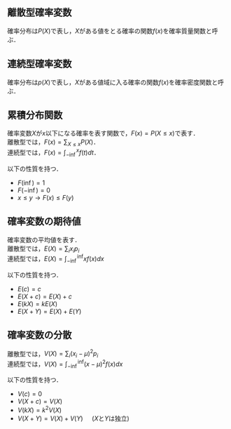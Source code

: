 ## 離散型確率変数
確率分布は$P(X)$で表し，$X$がある値をとる確率の関数$f(x)$を確率質量関数と呼ぶ．  

## 連続型確率変数
確率分布は$p(X)$で表し，$X$がある値域に入る確率の関数$f(x)$を確率密度関数と呼ぶ．

## 累積分布関数
確率変数$X$が$x$以下になる確率を表す関数で，$F(x)=P(X\leq x)$で表す．  
離散型では，$F(x)=\sum_{X \leq x} P(X)$．  
連続型では，$F(x)=\int^x_{-\inf} f(t)dt$．

以下の性質を持つ．
- $F(\inf)=1$
- $F(-\inf)=0$
- $x \leq y \to F(x) \leq F(y)$

## 確率変数の期待値
確率変数の平均値を表す．  
離散型では，$E(X) = \sum_i x_i p_i$  
連続型では，$E(X) = \int^{\inf}_{-\inf} xf(x)dx$

以下の性質を持つ．
- $E(c) = c$
- $E(X+c) = E(X) + c$
- $E(kX) = kE(X)$
- $E(X+Y) = E(X) + E(Y)$

## 確率変数の分散
離散型では，$V(X) = \sum_i (x_i - \mu)^2 p_i$  
連続型では，$V(X) = \int^{\inf}_{-\inf}(x-\mu)^2f(x)dx$

以下の性質を持つ．
- $V(c)=0$
- $V(X+c) = V(X)$
- $V(kX) = k^2V(X)$
- $V(X+Y) = V(X)+V(Y)\quad$ ($X$と$Y$は独立)